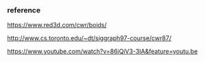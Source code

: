 ### reference

https://www.red3d.com/cwr/boids/

http://www.cs.toronto.edu/~dt/siggraph97-course/cwr87/

https://www.youtube.com/watch?v=86iQiV3-3IA&feature=youtu.be

